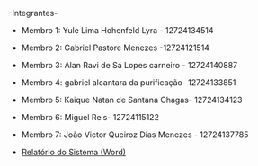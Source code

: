 -Integrantes-
- Membro 1: Yule Lima Hohenfeld Lyra - 12724134514
- Membro 2:  Gabriel Pastore Menezes -12724121514 
- Membro 3: Alan Ravi de Sá Lopes carneiro - 12724140887 
- Membro 4: gabriel alcantara da purificação- 12724133851
- Membro 5: Kaique Natan de Santana Chagas- 12724134123
- Membro 6: Miguel Reis- 12724115122
- Membro 7: João Victor Queiroz Dias Menezes - 12724137785

- [Relatório do Sistema (Word)](docs/Projeto%20de%20Sistema%20de%20Reserva%20de%20Mesas%20para%20Restaurante.docx)
